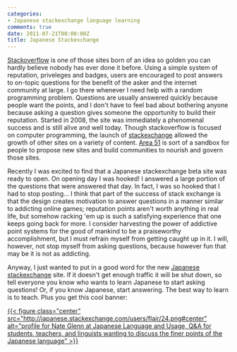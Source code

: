 ```yaml
---
categories:
- Japanese stackexchange language learning
comments: true
date: 2011-07-21T00:00:00Z
title: Japanese Stackexchange
---
```


[Stackoverflow](http://www.stackoverflow.com/) is one of those sites born of an idea so golden you can hardly believe nobody has ever done it before. Using a simple system of reputation, priveleges and badges, users are encouraged to post answers to on-topic questions for the benefit of the asker and the internet community at large. I go there whenever I need help with a random programming problem. Questions are usually answered quickly because people want the points, and I don't have to feel bad about bothering anyone because asking a question gives someone the opportunity to build their reputation. Started in 2008, the site was immediately a phenomenal success and is still alive and well today. Though stackoverflow is focused on computer programming, the launch of [stackexchange](http://www.stackexchange.com/) allowed the growth of other sites on a variety of content. [Area 51](http://area51.stackexchange.com/) is sort of a sandbox for people to propose new sites and build communities to nourish and govern those sites.

Recently I was excited to find that a Japanese stackexchange beta site was ready to open. On opening day I was hooked! I answered a large portion of the questions that were answered that day. In fact, I was so hooked that I had to stop posting... I think that part of the success of stack exchange is that the design creates motivation to answer questions in a manner similar to addicting online games; reputation points aren't worth anything in real life, but somehow racking 'em up is such a satisfying experience that one keeps going back for more. I consider harvesting the power of addictive point systems for the good of mankind to be a praiseworthy accomplishment, but I must refrain myself from getting caught up in it. I will, however, not stop myself from asking questions, because however fun that may be it is not as addicting.

Anyway, I just wanted to put in a good word for the new [Japanese stackexchange](http://japanese.stackexchange.com/) site. If it doesn't get enough traffic it will be shut down, so tell everyone you know who wants to learn Japanese to start asking questions! Or, if you know Japanese, start answering. The best way to learn is to teach. Plus you get this cool banner:

<a href="http://japanese.stackexchange.com/users/24/nate-glenn">
    {{< figure class="center" src="http://japanese.stackexchange.com/users/flair/24.png#center" alt="profile for Nate Glenn at Japanese Language and Usage, Q&A for students, teachers, and linguists wanting to discuss the finer points of the Japanese language" >}}
</a>
